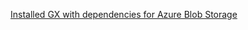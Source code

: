 <span><a href='/docs/guides/setup/optional_dependencies/cloud/how_to_set_up_gx_to_work_with_data_in_abs'>Installed GX with dependencies for Azure Blob Storage</a></span>
